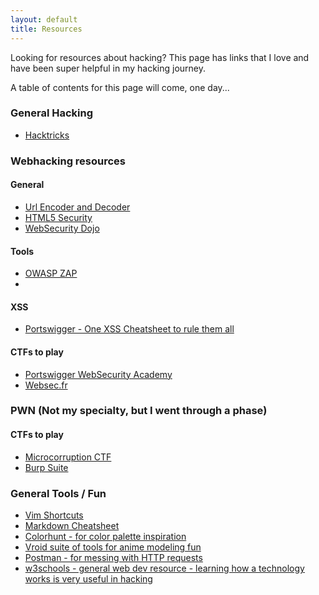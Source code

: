 ```yaml
---
layout: default
title: Resources
---
```


Looking for resources about hacking? This page has links that I love and have been super helpful in my hacking journey. 

A table of contents for this page will come, one day...


### General Hacking
- [Hacktricks](https://book.hacktricks.xyz/)

### Webhacking resources 
#### General
- [Url Encoder and Decoder](https://meyerweb.com/eric/tools/dencoder/)
- [HTML5 Security](https://html5sec.org/)
- [WebSecurity Dojo](https://www.mavensecurity.com/resources/web-security-dojo)

#### Tools
- [OWASP ZAP](https://www.zaproxy.org/)
- 
#### XSS
- [Portswigger - One XSS Cheatsheet to rule them all](https://portswigger.net/research/one-xss-cheatsheet-to-rule-them-all)

#### CTFs to play
- [Portswigger WebSecurity Academy](https://portswigger.net/web-security)
- [Websec.fr](http://websec.fr/)

### PWN (Not my specialty, but I went through a phase)
#### CTFs to play
- [Microcorruption CTF](https://microcorruption.com/login)
- [Burp Suite](https://portswigger.net/burp)

### General Tools / Fun
- [Vim Shortcuts](https://alvinalexander.com/linux/vi-vim-editor-end-of-line/#:~:text=Short%20answer%3A%20When%20in%20vi,end%20of%20the%20current%20line.)
- [Markdown Cheatsheet](https://github.com/adam-p/markdown-here/wiki/Markdown-Cheatsheet)
- [Colorhunt - for color palette inspiration](https://colorhunt.co/)
- [Vroid suite of tools for anime modeling fun](https://vroid.com/en/)
- [Postman - for messing with HTTP requests](https://www.postman.com/)
- [w3schools - general web dev resource - learning how a technology works is very useful in hacking](https://www.w3schools.com/)
